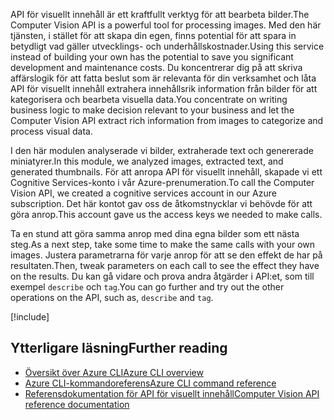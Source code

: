 
<span data-ttu-id="9d36b-101">API för visuellt innehåll är ett kraftfullt verktyg för att bearbeta bilder.</span><span class="sxs-lookup"><span data-stu-id="9d36b-101">The Computer Vision API is a powerful tool for processing images.</span></span> <span data-ttu-id="9d36b-102">Med den här tjänsten, i stället för att skapa din egen, finns potential för att spara in betydligt vad gäller utvecklings- och underhållskostnader.</span><span class="sxs-lookup"><span data-stu-id="9d36b-102">Using this service instead of building your own has the potential to save you significant development and maintenance costs.</span></span> <span data-ttu-id="9d36b-103">Du koncentrerar dig på att skriva affärslogik för att fatta beslut som är relevanta för din verksamhet och låta API för visuellt innehåll extrahera innehållsrik information från bilder för att kategorisera och bearbeta visuella data.</span><span class="sxs-lookup"><span data-stu-id="9d36b-103">You concentrate on writing business logic to make decision relevant to your business and let the Computer Vision API extract rich information from images to categorize and process visual data.</span></span>

<span data-ttu-id="9d36b-104">I den här modulen analyserade vi bilder, extraherade text och genererade miniatyrer.</span><span class="sxs-lookup"><span data-stu-id="9d36b-104">In this module, we analyzed images, extracted text, and generated thumbnails.</span></span> <span data-ttu-id="9d36b-105">För att anropa API för visuellt innehåll, skapade vi ett Cognitive Services-konto i vår Azure-prenumeration.</span><span class="sxs-lookup"><span data-stu-id="9d36b-105">To call the Computer Vision API, we created a cognitive services account in our Azure subscription.</span></span> <span data-ttu-id="9d36b-106">Det här kontot gav oss de åtkomstnycklar vi behövde för att göra anrop.</span><span class="sxs-lookup"><span data-stu-id="9d36b-106">This account gave us the access keys we needed to make calls.</span></span>

<span data-ttu-id="9d36b-107">Ta en stund att göra samma anrop med dina egna bilder som ett nästa steg.</span><span class="sxs-lookup"><span data-stu-id="9d36b-107">As a next step, take some time to make the same calls with your own images.</span></span> <span data-ttu-id="9d36b-108">Justera parametrarna för varje anrop för att se den effekt de har på resultaten.</span><span class="sxs-lookup"><span data-stu-id="9d36b-108">Then, tweak parameters on each call to see the effect they have on the results.</span></span> <span data-ttu-id="9d36b-109">Du kan gå vidare och prova andra åtgärder i API:et, som till exempel `describe` och `tag`.</span><span class="sxs-lookup"><span data-stu-id="9d36b-109">You can go further and try out the other operations on the API, such as, `describe` and `tag`.</span></span>

<!-- Cleanup sandbox -->
[!include[](../../../includes/azure-sandbox-cleanup.md)]

## <a name="further-reading"></a><span data-ttu-id="9d36b-110">Ytterligare läsning</span><span class="sxs-lookup"><span data-stu-id="9d36b-110">Further reading</span></span>

- [<span data-ttu-id="9d36b-111">Översikt över Azure CLI</span><span class="sxs-lookup"><span data-stu-id="9d36b-111">Azure CLI overview</span></span>](https://docs.microsoft.com/cli/azure/?view=azure-cli-latest)
- [<span data-ttu-id="9d36b-112">Azure CLI-kommandoreferens</span><span class="sxs-lookup"><span data-stu-id="9d36b-112">Azure CLI command reference</span></span>](https://docs.microsoft.com/cli/azure/reference-index?view=azure-cli-latest)
- [<span data-ttu-id="9d36b-113">Referensdokumentation för API för visuellt innehåll</span><span class="sxs-lookup"><span data-stu-id="9d36b-113">Computer Vision API reference documentation</span></span>](https://westus2.dev.cognitive.microsoft.com/docs/services/56f91f2d778daf23d8ec6739/operations/56f91f2e778daf14a499e1fb/console)